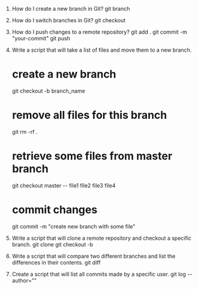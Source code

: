 1. How do I create a new branch in Git?
   git branch <branch-name>

2. How do I switch branches in Git?
   git checkout <branch-name>

3. How do I push changes to a remote repository?
   git add .
   git commit -m "your-commit"
   git push

4. Write a script that will take a list of files and move them to a new branch.

   # create a new branch

   git checkout -b branch_name

   # remove all files for this branch

   git rm -rf .

   # retrieve some files from master branch

   git checkout master -- file1 file2 file3 file4

   # commit changes

   git commit -m "create new branch with some file"

5. Write a script that will clone a remote repository and checkout a specific branch.
   git clone <remote-repository-url>
   git checkout -b <branch-name>

6. Write a script that will compare two different branches and list the differences in their contents.
   git diff <branch1> <branch2>

7. Create a script that will list all commits made by a specific user.
   git log --author="<username>"
